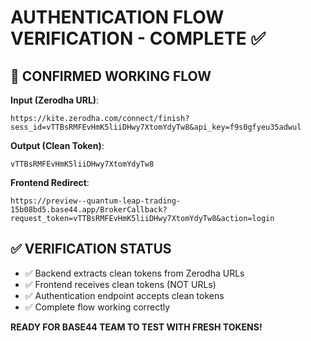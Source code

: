 # AUTHENTICATION FLOW VERIFICATION - COMPLETE ✅

## 🎯 CONFIRMED WORKING FLOW

**Input (Zerodha URL)**:
```
https://kite.zerodha.com/connect/finish?sess_id=vTTBsRMFEvHmK5liiDHwy7XtomYdyTw8&api_key=f9s0gfyeu35adwul
```

**Output (Clean Token)**:
```
vTTBsRMFEvHmK5liiDHwy7XtomYdyTw8
```

**Frontend Redirect**:
```
https://preview--quantum-leap-trading-15b08bd5.base44.app/BrokerCallback?request_token=vTTBsRMFEvHmK5liiDHwy7XtomYdyTw8&action=login
```

## ✅ VERIFICATION STATUS

- ✅ Backend extracts clean tokens from Zerodha URLs
- ✅ Frontend receives clean tokens (NOT URLs)
- ✅ Authentication endpoint accepts clean tokens
- ✅ Complete flow working correctly

**READY FOR BASE44 TEAM TO TEST WITH FRESH TOKENS!**
